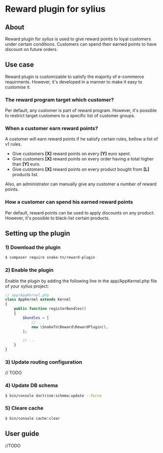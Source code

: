 # Reward plugin for sylius #

## About ##
Reward plugin for *sylius* is used to give reward points to loyal customers under certain conditions.
Customers can spend their earned points to have discount on future orders.

## Use case ##

Reward plugin is customizable to satisfy the majority of e-commerce requirments.
However, it's developed in a manner to make it easy to customise it.

### The reward program target which customer? ###
Per default, any customer is part of reward program.
However, it's possible to restrict target customers to a specific list of customer groups.
   

### When a customer earn reward points? ###
A customer will earn reward points if he satisfy certain rules, bellow a list of v1 rules.

* Give customers **[X]** reward points on every **[Y]** euro spent.
* Give customers **[X]** reward points on every order having a total higher than **[Y]** euro. 
* Give customers **[X]** reward points on every product bought from **[L]** products list.

Also, an administrator can manually give any customer a number of reward points. 

### How a customer can spend his earned reward points ###

Per default, reward points can be used to apply discounts on any product.
However, it's possible to black-list certain products.

## Setting up the plugin ##

### 1) Download the plugin ### 
```bash
$ composer require snake-tn/reward-plugin

```
### 2) Enable the plugin ###
Enable the plugin by adding the following line in the app/AppKernel.php file of your sylius project:

```php
// app/AppKernel.php
class AppKernel extends Kernel
{
    public function registerBundles()
    {
        $bundles = [
            // ...
            new \SnakeTn\Reward\RewardPlugin(),
        ];

        // ...
    }
}
```

### 3) Update routing configuration ###
 // TODO
### 4) Update DB schema ###
```bash
$ bin/console doctrine:schema:update --force

```

### 5) Cleare cache ###
```bash
$ bin/console cache:clear

```
## User guide ##

//TODO
